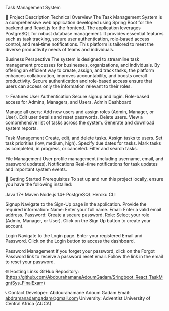 Task Management System

📄 Project Description
Technical Overview
The Task Management System is a comprehensive web application developed using Spring Boot for the backend and React.js for the frontend. The application leverages PostgreSQL for robust database management. It provides essential features such as task tracking, secure user authentication, role-based access control, and real-time notifications. This platform is tailored to meet the diverse productivity needs of teams and individuals.

Business Perspective
The system is designed to streamline task management processes for businesses, organizations, and individuals. By offering an efficient way to create, assign, and track tasks, the platform enhances collaboration, improves accountability, and boosts overall productivity. Secure authentication and role-based access ensure that users can access only the information relevant to their roles.

✨ Features
User Authentication
Secure signup and login.
Role-based access for Admins, Managers, and Users.
Admin Dashboard

Manage all users:
Add new users and assign roles (Admin, Manager, or User).
Edit user details and reset passwords.
Delete users.
View a comprehensive list of tasks across the system.
Generate and download system reports.

Task Management
Create, edit, and delete tasks.
Assign tasks to users.
Set task priorities (low, medium, high).
Specify due dates for tasks.
Mark tasks as completed, in progress, or canceled.
Filter and search tasks.

File Management
User profile management (including username, email, and password updates).
Notifications
Real-time notifications for task updates and important system events.

🚀 Getting Started
Prerequisites
To set up and run this project locally, ensure you have the following installed:

Java 17+
Maven
Node.js 14+
PostgreSQL
Heroku CLI

Signup
Navigate to the Sign-Up page in the application.
Provide the required information:
Name: Enter your full name.
Email: Enter a valid email address.
Password: Create a secure password.
Role: Select your role (Admin, Manager, or User).
Click on the Sign Up button to create your account.

Login
Navigate to the Login page.
Enter your registered Email and Password.
Click on the Login button to access the dashboard.

Password Management
If you forget your password, click on the Forgot Password link to receive a password reset email.
Follow the link in the email to reset your password.

🌐 Hosting Links
GitHub Repository:(https://github.com/AbdourahamaneAdoumGadam/Sringboot_React_TaskMgntSys_FinalExam)

📞 Contact
Developer: Abdourahamane Adoum Gadam
Email: abdramanadamgadam@gmail.com
University: Adventist University of Central Africa (AUCA)
